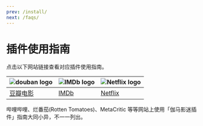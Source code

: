 ```yaml
---
prev: /install/
next: /faqs/
---
```


# 插件使用指南

点击以下网站链接查看对应插件使用指南。

| ![douban logo](/assets/douban.logo.png) | ![IMDb logo](/assets/imdb.logo.png) | ![Netflix logo](/assets/netflix.logo.png) |
| --------------------------------------- | ----------------------------------- | ----------------------------------------- |
| [豆瓣电影](/usage/usageDouban/)         | [IMDb](/usage/usageIMDb/)           | [Netflix](/usage/usageNetflix/)           |

哔哩哔哩、烂番茄(Rotten Tomatoes)、MetaCritic 等等网站上使用「伽马影迷插件」指南大同小异，不一一列出。

